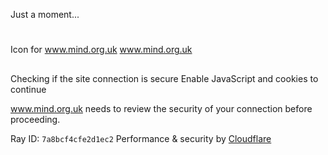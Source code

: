 
Just a moment...
# 
Icon for www.mind.org.uk
 www.mind.org.uk
## 
 Checking if the site connection is secure
 Enable JavaScript and cookies to continue
 
 www.mind.org.uk needs to review the security of your connection before proceeding.
 
Ray ID: `7a8bcf4cfe2d1ec2`
Performance & security by [Cloudflare](https://www.cloudflare.com?utm_source=challenge&utm_campaign=m)
